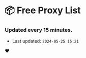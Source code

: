 # :package: Free Proxy List
### Updated every 15 minutes.

- Last updated: `2024-05-25 15:21`

:heart:
